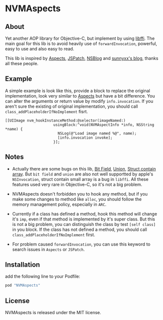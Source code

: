 # NVMAspects

## About
Yet another AOP library for Objective-C, but implement by using [libffi](https://github.com/libffi/libffi/). The main goal for this lib is to avoid heavily use of `forwardInvocation`, powerful, easy to use and also easy to read.

This lib is inspired by [Aspects](https://github.com/steipete/Aspects), [JSPatch](https://github.com/bang590/JSPatch), [NSBlog](https://www.mikeash.com/pyblog/) and [sunnyxx's blog](sunnyxx), thanks all these people.

## Example

A simple example is look like this, provide a block to replace the original implementation, look very similar to [Aspects](https://github.com/steipete/Aspects) but have a bit difference. You can alter the arguments or return value by modify `info.invocation`. If you aren't sure the existing of original implementation, you should call `class_addPlaceholderIfNoImplement` fisrt.
```
[[UIImage nvm_hookInstanceMethod:@selector(imageNamed:)
                      usingBlock:^void(NVMAspectInfo *info, NSString *name) {
                        NSLog(@"Load image named %@", name);
                        [info.invocation invoke];
                      }];
```

## Notes

- Actually there are some bugs on this lib, [Bit Field](https://github.com/eleme/NVMAspects/issues/3),  [Union](https://github.com/eleme/NVMAspects/issues/2), [Struct contain array](https://github.com/eleme/NVMAspects/issues/1). But `bit field` and `union` are also not well supportted by apple's `NSInvocation`, struct contain small array is a bug in `libffi`.  All these features used very rare in Objective-C,  so it's not a big problem.

- NVMAspects doesn't forbidden you to hook any method, but if you make some changes to method like `alloc`, you should follow the memory management policy, especially in `ARC`.

- Currently if a class has defined a method, hook this method will change it's `imp`, even if that method is implemented by it's super class. But this is not a big problem, you can distinguish the class by test `[self class]` in you block. If the class has not defined a method, you should call `class_addPlaceholderIfNoImplement` first.

- For problem caused `forwardInvocation`, you can use this keyword to search issues in `Aspects` or `JSPatch`.

## Installation

add the following line to your Podfile:

```ruby
pod "NVMAspects"
```

## License

NVMAspects is released under the MIT license.
